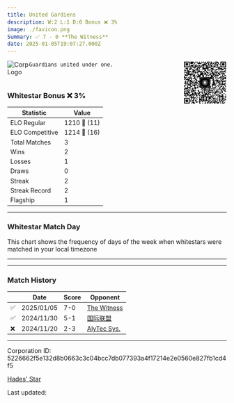 ```yaml
---
title: ​United Gardiens
description: W:2 L:1 D:0 Bonus ❌ 3%
image: ./favicon.png
Summary: ✅ 7 - 0 **The Witness**
date: 2025-01-05T19:07:27.000Z
---
```

<head>
<link rel="icon" type="image/x-icon" href="./favicon.ico">
</head>
<img align="left" width="50" height="50" src="./favicon.ico" alt="Corp Logo"><img align="right" width="100" height="100" src="./qr.png" alt="QR Code">

```
Guardians united under one.
```
<br>

### Whitestar Bonus ❌ 3%

| Statistic | Value |
| --- | --- |
| ELO Regular | 1210 🔺  (11)|
| ELO Competitive | 1214 🔺  (16)|
| Total Matches | 3 |
| Wins | 2 |
| Losses | 1 |
| Draws | 0 |
| Streak | 2 |
| Streak Record | 2 |
| Flagship | 1 |

---

### Whitestar Match Day

This chart shows the frequency of days of the week when whitestars were matched in your local timezone

<!-- Load Chart.js from jsDelivr CDN -->
<script src="https://cdn.jsdelivr.net/npm/chart.js@4.0.1"></script>

<!-- Create a canvas element where the chart will be rendered -->
<canvas id="myChart" width="400" height="200"></canvas>

<!-- JavaScript code to render the bar chart -->
<script>
    document.addEventListener("DOMContentLoaded", function() {
        // Ensure scanTime is an array; if empty, handle accordingly
        let timestamps = [1735672047,1732551274,1731654890];

        const fontColor = 'rgba(64, 128, 160, 1)';

        // Function to convert Unix timestamps to day of the week (0=Sunday, 6=Saturday)
        function getDayOfWeek(timestamp) {
            return new Date(timestamp * 1000).getDay();
        }

        // Initialize an array to count occurrences for each day of the week
        let dayCounts = [0, 0, 0, 0, 0, 0, 0];

        // Populate the dayCounts array based on the scanTime data
        timestamps.forEach(ts => {
            let dayOfWeek = getDayOfWeek(ts);
            dayCounts[dayOfWeek]++;
        });

        // Chart.js configuration for the bar chart
        const data = {
            labels: ['Sunday', 'Monday', 'Tuesday', 'Wednesday', 'Thursday', 'Friday', 'Saturday'],
            datasets: [{
                data: dayCounts,
                backgroundColor: [
                    'rgba(0, 191, 255, 0.2)',   // Deep Sky Blue (Sunday)
                    'rgba(135, 206, 250, 0.2)', // Light Sky Blue (Monday)
                    'rgba(173, 216, 230, 0.2)', // Light Blue (Tuesday)
                    'rgba(214, 236, 243, 0.2)', // Custom light blue (Wednesday)
                    'rgba(173, 216, 230, 0.2)', // Light Blue (Thursday)
                    'rgba(135, 206, 250, 0.2)', // Light Sky Blue (Friday)
                    'rgba(0, 191, 255, 0.2)'    // Deep Sky Blue (Saturday)
                ],
                borderColor: [
                    'rgba(0, 191, 255, 1)',
                    'rgba(135, 206, 250, 1)',
                    'rgba(173, 216, 230, 1)',
                    'rgba(214, 236, 243, 1)',
                    'rgba(173, 216, 230, 1)',
                    'rgba(135, 206, 250, 1)',
                    'rgba(0, 191, 255, 1)'
                ],
                borderWidth: 1,
                minBarLength: 5
            }]
        };

        const config = {
            type: 'bar',
            data: data,
            options: {
                scales: {
                    y: {
                        beginAtZero: true,
                        ticks: {
                            stepSize: 1,
                            color: fontColor
                        },
                        grid: {
                            color: 'rgba(255, 255, 255, 0.2)'
                        }
                    },
                    x: {
                        ticks: {
                            color: fontColor
                        },
                        grid: {
                            display: false 
                        }
                    }
                },
                plugins: {
                    legend: {
                        display: false
                    }
                }
            }
        };

        // Render the chart
        const ctx = document.getElementById('myChart').getContext('2d');
        const myChart = new Chart(ctx, config);
    });
</script>
    
---

---
### Match History

|  | Date | Score | Opponent |
| --- | --- | --- | --- |
| ✅ | 2025/01/05 | 7-0 | [The Witness](https://ws.tsl.rocks/corp/b7b956df82c516f3d2c025c8ce1a2c4932eab3de4a2f63b49184241db2b3075c/) |
| ✅ | 2024/11/30 | 5-1 | [国际联盟](https://ws.tsl.rocks/corp/4b25f449617273077d1898d67e79bfe22c803412bb840eb68412fe0ee7224a95/) |
| ❌ | 2024/11/20 | 2-3 | [AlyTec Sys\.](https://ws.tsl.rocks/corp/4f98eeb43077d5c00a32f9810352931d8778fb5b24d8b49c318953d489f07df0/) |

---
Corporation ID: 5226662f5e132d8b0663c3c04bcc7db077393a4f17214e2e0560e827fb1cd4f5

[Hades' Star](https://www.hadesstar.com)
<script src="/assets/localtime.js"></script>
<div>
  Last updated: <span class="last-updated-date" data-unix-time="1736104047"></span>
</div>